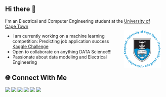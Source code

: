 ## Hi there 👋 

I'm an Electrical and Computer Engineering student at the [University of Cape Town](https://www.uct.ac.za/research-innovation/rankings)

<img align="right" src="UCT_Logo.png" width="120" alt="UCT Logo" style="margin-top: -10px;" />

- I am currently working on a machine learning competition: Predicting job application success [Kaggle Challenge](https://www.kaggle.com/competitions/south-african-opportunity-prediction-challenge/overview)
- Open to collaborate on anything DATA Science!!!
- Passionate about data modeling and Electrical Engineering

## 🌐 Connect With Me
[<img src="https://img.shields.io/badge/Instagram-E4405F?style=for-the-badge&logo=instagram&logoColor=white" height="28">](https://www.instagram.com/thompho_2023/)
[<img src="https://img.shields.io/badge/LinkedIn-0077B5?style=for-the-badge&logo=linkedin&logoColor=white" height="28">](https://www.linkedin.com/in/thompho-madia-3b2754231/)
[<img src="https://img.shields.io/badge/YouTube-FF0000?style=for-the-badge&logo=youtube&logoColor=white" height="28">](https://www.youtube.com/@thompho5657)
[<img src="https://img.shields.io/badge/Reddit-FF4500?style=for-the-badge&logo=reddit&logoColor=white" height="28">](https://www.reddit.com/user/Mindless_Art_5772/)
[<img src="https://img.shields.io/badge/GitHub-100000?style=for-the-badge&logo=github&logoColor=white" height="28">](https://github.com/Thompho-Madia)
[<img src="https://img.shields.io/badge/Gmail-D14836?style=for-the-badge&logo=gmail&logoColor=white" height="28">](nick5657mpho@gmail.com)

<!-- Hidden profile template -->
